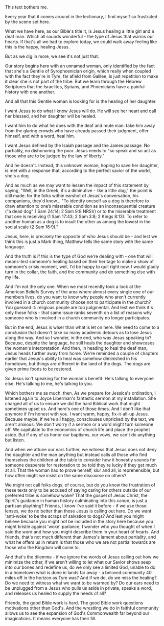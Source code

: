 This text bothers me.

Every year that it comes around in the lectionary, I find myself so frustrated by the scene set here.

What we have here, as our Bible's title it, is Jesus healing a little girl and a deaf man.  Which all sounds wonderful - the type of Jesus that warms our hearts.  If that's all we had to explore today, we could walk away feeling like this is the happy, healing Jesus.

But as we dig in more, we see it's not just that.  

Our story begins here with an unnamed woman, only identified by the fact that she's a Gentile of Syrophoenician origin, which really when coupled with the fact they're in Tyre, far afield from Galilee, is just repetition to make it clear she is not part of the tribe.  But we learn through the Hebrew Scriptures that the Israelites, Syrians, and Phoenicians have a painful history with one another.  

And all that this Gentile woman is looking for is the healing of her daughter.

I want Jesus to do what I know Jesus will do.  He will see her heart and call her blessed, and her daughter will be healed.

I want him to do what he does with the deaf and mute man: take him away from the glaring crowds who have already passed their judgment, offer himself, and with a word, heal him.

I want Jesus defined by the Isaiah passage and the James passage.  No partiality, no dishonoring the poor.  Jesus needs to "so speak and so act as those who are to be judged by the law of liberty."

And he doesn't.  Instead, this unknown woman, hoping to save her daughter, is met with a response that, according to the perfect savior of the world, she's a dog.

And as much as we may want to lessen the impact of this statement by saying, "Well, in the Greek, it's a diminutive - like a little dog," the point is still made: for the folks within earshot of Jesus's conversation, his companions, they'd know... "To identify oneself as a dog is therefore to draw attention to one’s miserable condition as an inconsequential creature (“a dead dog” 1 Sam 24:14; 2 Sam 9:8 NRSV) or to the miserable treatment that one is receiving (1 Sam 17:43; 2 Sam 3:8; 2 Kings 8:13). To refer to another human as a dog is to insult the other as among the lowest in the social scale (2 Sam 16:9)."

Jesus, here, is precisely the opposite of who Jesus should be - and lest we think this is just a Mark thing, Matthew tells the same story with the same language.

And the truth is if this is the type of God we're dealing with - one that will means-test someone's healing based on their heritage to make a show of someone's crisis moment, well, I'd be happy to quit right now. I would gladly turn in the collar, the faith, and the community and do something else with my life.

And I'm not the only one.  When we most recently took a look at the American Beliefs Survey of the area where almost every single one of our members lives, do you want to know why people who aren't currently involved in a church community choose not to participate in the church?  You guessed it: religious people are too judgmental.  And lest we think it's only those folks - that same issue ranks seventh on a list of reasons why someone who *is* involved in a church community no longer participates.  

But in the end, Jesus is wiser than what is let on here.  We need to come to a conclusion that doesn't take so many academic detours as to lose Jesus along the way.  And so I wonder, in the end, who was Jesus speaking to?  Because, despite the language, he still heals the daughter and showcases the woman's interpretation.  And then, in heading to heal the deaf man, Jesus heads further away from home.  We're reminded a couple of chapters earlier that Jesus's ability to heal was somehow diminished in his hometown, but things are different in the land of the dogs.  The dogs are given prime foods to be restored.

So Jesus isn't speaking for the woman's benefit.  He's talking to everyone else.  He's talking to me, he's talking to you.

Which bothers me as much, then.  As we prepare for Jessica's ordination, I listened again to Joyce Liberman's fantastic sermon at my installation. She charged all of us to ensure we did the hard Biblical work that might sometimes upset us.  And here's one of those times.  And I don't like that anymore if I'm honest with you.  I want warm, happy, fix-it-all-up Jesus.  Because maybe, if we're all happy, consciouses unpricked by the text, we aren't anxious.  We don't worry if a sermon or a word might turn someone off.  We capitulate to the economics of church life and place the prophet aside.  But if any of us honor our baptisms, our vows, we can't do anything but listen.

And when we attune our ears further, we witness that Jesus does not deny the daughter and the man anything but instead calls all those who find themselves the children at the table to consider how it honestly sounds for someone desperate for restoration to be told they're lucky if they get much at all.  That the woman had to prove herself, slur and all, is reprehensible, but how often might we insist on the same discourse on others?

We might not call folks dogs, of course, but do you know the frustration of these texts only to be accused of saying caring for others outside of our preferred tribe is somehow woke? That the gospel of Jesus Christ, the Spirit's guidance in human history culminating into this canon, is just a partisan plaything? Friends, I know I've said it before - if we use those lenses, we do no better than those Jesus is calling out here. Do we want 'anti-woke' to be the scraps of salvation to dogs? And lest you might believe because you might not be included in the story here because you might bristle against 'woke' parlance, I wonder who you thought of when I said the word and how you might describe them in your heart of hearts.  And friends, that's not much different than James's lament about partiality, and what he offers us in return is that those who we are not partial towards are those who the Kingdom will come to.

And that's the dilemma - if we ignore the words of Jesus calling out how we minimize the other, if we aren't willing to let what our Savior shows seep into our bones and redefine us, do we only see a limited God, unable to do in a hometown what is done in lands far away - a beloved community 40 miles off in the horizon as Tyre was?  And if we do, do we miss the healing?  Do we need to witness what we want to be warmed by?  Do our ears need to be unplugged from a Jesus who pulls us aside in private, speaks a word, and releases us healed to supply the needs of all?

Friends, the good Bible work is hard.  The good Bible work questions motivations other than God's.  And the wrestling we do in faithful community allows us to see the expansion of God's Commonwealth far beyond our imaginations.  It means everyone has their fill.